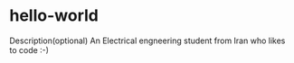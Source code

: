 # hello-world
Description(optional)
An Electrical engneering student from Iran who likes to code :-)
